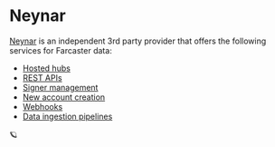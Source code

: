 # Neynar

[Neynar](https://neynar.com) is an independent 3rd party provider that offers the following services for Farcaster data:

- [Hosted hubs](https://docs.neynar.com/docs/create-a-stream-of-casts)
- [REST APIs](https://docs.neynar.com/reference/quickstart)
- [Signer management](https://docs.neynar.com/docs/which-signer-should-you-use-and-why)
- [New account creation](https://docs.neynar.com/docs/how-to-create-a-new-farcaster-account-with-neynar)
- [Webhooks](https://docs.neynar.com/docs/how-to-create-webhooks-on-the-go-using-the-sdk)
- [Data ingestion pipelines](https://docs.neynar.com/docs/how-to-choose-the-right-data-product-for-you)

🪐
